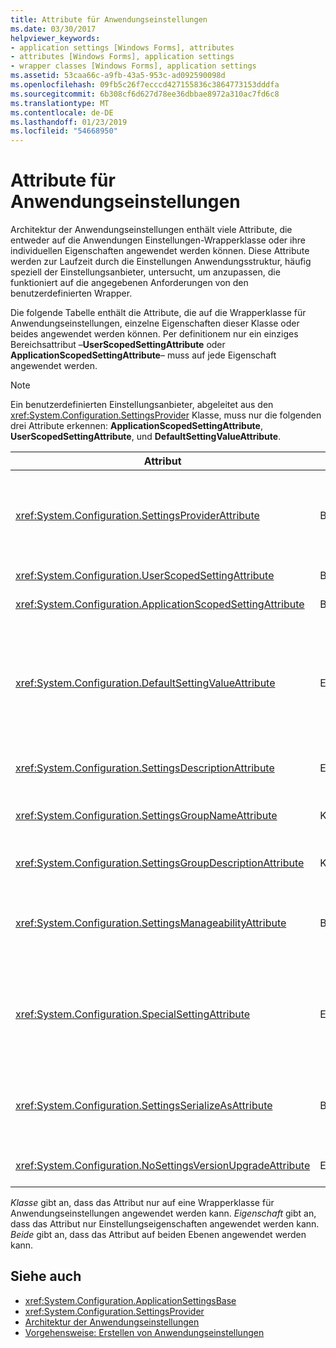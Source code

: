 ```yaml
---
title: Attribute für Anwendungseinstellungen
ms.date: 03/30/2017
helpviewer_keywords:
- application settings [Windows Forms], attributes
- attributes [Windows Forms], application settings
- wrapper classes [Windows Forms], application settings
ms.assetid: 53caa66c-a9fb-43a5-953c-ad092590098d
ms.openlocfilehash: 09fb5c26f7ecccd427155836c3864773153dddfa
ms.sourcegitcommit: 6b308cf6d627d78ee36dbbae8972a310ac7fd6c8
ms.translationtype: MT
ms.contentlocale: de-DE
ms.lasthandoff: 01/23/2019
ms.locfileid: "54668950"
---
```

# <a name="application-settings-attributes"></a>Attribute für Anwendungseinstellungen
Architektur der Anwendungseinstellungen enthält viele Attribute, die entweder auf die Anwendungen Einstellungen-Wrapperklasse oder ihre individuellen Eigenschaften angewendet werden können. Diese Attribute werden zur Laufzeit durch die Einstellungen Anwendungsstruktur, häufig speziell der Einstellungsanbieter, untersucht, um anzupassen, die funktioniert auf die angegebenen Anforderungen von den benutzerdefinierten Wrapper.  
  
 Die folgende Tabelle enthält die Attribute, die auf die Wrapperklasse für Anwendungseinstellungen, einzelne Eigenschaften dieser Klasse oder beides angewendet werden können. Per definitionem nur ein einziges Bereichsattribut –**UserScopedSettingAttribute** oder **ApplicationScopedSettingAttribute**– muss auf jede Eigenschaft angewendet werden.  
  
> [!NOTE]
>  Ein benutzerdefinierten Einstellungsanbieter, abgeleitet aus den <xref:System.Configuration.SettingsProvider> Klasse, muss nur die folgenden drei Attribute erkennen: **ApplicationScopedSettingAttribute**, **UserScopedSettingAttribute**, und **DefaultSettingValueAttribute**.  
  
|Attribut|Target|Beschreibung|  
|---------------|------------|-----------------|  
|<xref:System.Configuration.SettingsProviderAttribute>|Beides|Gibt den kurzen Namen des Einstellungsanbieters für Persistenz verwendet.<br /><br /> Wenn dieses Attribut nicht angegeben ist, der Standardanbieter <xref:System.Configuration.LocalFileSettingsProvider>, wird angenommen.|  
|<xref:System.Configuration.UserScopedSettingAttribute>|Beides|Definiert eine Eigenschaft als eine benutzerspezifische anwendungseinstellung an.|  
|<xref:System.Configuration.ApplicationScopedSettingAttribute>|Beides|Definiert eine Eigenschaft als im Gültigkeitsbereich der Anwendung anwendungseinstellung an.|  
|<xref:System.Configuration.DefaultSettingValueAttribute>|Eigenschaft|Gibt eine Zeichenfolge, die in den Wert fest codierter Standardwert für diese Eigenschaft vom Anbieter deserialisiert werden kann.<br /><br /> Die <xref:System.Configuration.LocalFileSettingsProvider> dieses Attribut ist nicht erforderlich und durch einen beliebigen Wert überschrieben werden, bereitgestellt von diesem Attribut liegt ein Wert bereits erhalten bleibt.|  
|<xref:System.Configuration.SettingsDescriptionAttribute>|Eigenschaft|Enthält den beschreibenden Text für eine einzelne Einstellung, die in erster Linie von der Laufzeit und Entwurfszeit-Tools verwendet.|  
|<xref:System.Configuration.SettingsGroupNameAttribute>|Klasse|Stellt einen expliziten Namen für eine Gruppe "Einstellungen". Wenn dieses Attribut fehlt, ist <xref:System.Configuration.ApplicationSettingsBase> der Wrapper-Klassenname verwendet.|  
|<xref:System.Configuration.SettingsGroupDescriptionAttribute>|Klasse|Enthält den beschreibenden Text für eine Gruppe "Einstellungen" in erster Linie von der Laufzeit und Entwurfszeit-Tools verwendet.|  
|<xref:System.Configuration.SettingsManageabilityAttribute>|Beides|Gibt NULL oder mehr Verwaltbarkeit-Dienste, die der Gruppe "Einstellungen" oder die Eigenschaft bereitgestellt werden soll. Die verfügbaren Dienste gelten die <xref:System.Configuration.SettingsManageability> Enumeration.|  
|<xref:System.Configuration.SpecialSettingAttribute>|Eigenschaft|Gibt an, dass eine Einstellung auf eine spezielle, vordefinierte Kategorie, z. B. eine Verbindungszeichenfolge gehört, die spezielle Verarbeitung durch den Einstellungsanbieter vorschlägt. Die vordefinierten Kategorien für dieses Attribut definieren, indem die <xref:System.Configuration.SpecialSetting> Enumeration.|  
|<xref:System.Configuration.SettingsSerializeAsAttribute>|Beides|Gibt einen bevorzugten Serialisierungsmechanismus für eine Gruppe oder Eigenschaft an. Die verfügbaren Serialisierungsmechanismen werden definiert, indem die <xref:System.Configuration.SettingsSerializeAs> Enumeration.|  
|<xref:System.Configuration.NoSettingsVersionUpgradeAttribute>|Eigenschaft|Gibt an, dass ein Einstellungsanbieter alle Upgrade Anwendungsfunktionalität für die markierte Eigenschaft deaktivieren soll.|  
  
 *Klasse* gibt an, dass das Attribut nur auf eine Wrapperklasse für Anwendungseinstellungen angewendet werden kann. *Eigenschaft* gibt an, dass das Attribut nur Einstellungseigenschaften angewendet werden kann. *Beide* gibt an, dass das Attribut auf beiden Ebenen angewendet werden kann.  
  
## <a name="see-also"></a>Siehe auch
- <xref:System.Configuration.ApplicationSettingsBase>
- <xref:System.Configuration.SettingsProvider>
- [Architektur der Anwendungseinstellungen](../../../../docs/framework/winforms/advanced/application-settings-architecture.md)
- [Vorgehensweise: Erstellen von Anwendungseinstellungen](https://msdn.microsoft.com/library/53b3af80-1c02-4e35-99c6-787663148945)
